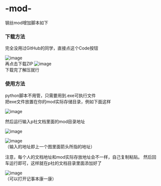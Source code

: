 # -mod-
钢丝mod增加脚本如下
### 下载方法 ###
完全没用过GitHub的同学，直接点这个Code按钮

![image](https://user-images.githubusercontent.com/81303390/210190347-beefecaf-5bbf-4d13-999b-e2f91e27cd37.png)
<br/>再点击下载ZIP
![image](https://user-images.githubusercontent.com/81303390/210190361-19710d53-eb6b-49d6-b681-4906ad808e99.png)
<br/>下载完了解压就行

### 使用方法 ###

python脚本不用管，只需要用到.exe可执行文件
<br/>把exe文件放置在你的mod实际存储目录，例如下面这样

![image](https://user-images.githubusercontent.com/81303390/210189936-b280886e-642e-46b2-b8c4-2b931fe0448e.png)

然后运行输入p社文档里面的mod目录地址

![image](https://user-images.githubusercontent.com/81303390/210190168-62563720-7c5d-4ee1-8edf-63a2faf67898.png)

![image](https://user-images.githubusercontent.com/81303390/210189967-3e87ee23-ab48-4444-8dcf-141d5e04e0d1.png)
<br/>（输入的地址即上一个图里面箭头所指的地址）

注意，每个人的文档地址和mod实际存放地址会不一样，自己复制粘贴。
然后回车运行即可，这样就在p社的文档目录里面添加好了

![image](https://user-images.githubusercontent.com/81303390/210190087-61614154-6cfd-42b1-9d4a-d17869061181.png)
<br/>（可以打开记事本康一康）



